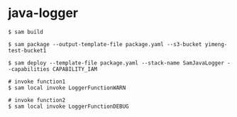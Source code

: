 # java-logger

```shell script
$ sam build
```

```shell script
$ sam package --output-template-file package.yaml --s3-bucket yimeng-test-bucket1
```

```shell script
$ sam deploy --template-file package.yaml --stack-name SamJavaLogger --capabilities CAPABILITY_IAM
```

```shell script
# invoke function1
$ sam local invoke LoggerFunctionWARN

# invoke function2
$ sam local invoke LoggerFunctionDEBUG
```
